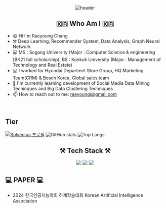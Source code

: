 <div align="center">
  
  ![header](https://capsule-render.vercel.app/api?type=slice&color=f0f8ff&height=250&section=header&text=Welcome&desc=Raeyoung's%20Github&descSize=30&fontAlignY=35&descAlignY=55&fontSize=80&animation=twinkling&fontColor=006400) 
  
  ## :kr: Who Am I :kr:

</div>

* 😄 Hi I'm Raeyoung Chang
* ⚒️ Deep Learning, Recommender System, Data Analysis, Graph Neural Network
* 💻 MS : Sogang University (Major : Computer Science & engineering [BK21 full scholarship), BS : Konkuk University (Major : Management of Technology and Real Estate)
* 💻 I worked for Hyundai Departmet Store Group, HQ Marketing Team(CRM) & Bosch Korea, Global sales team
* 🌱 I'm currently learning development of Social Media Data Mining Techinques and Big Data Clustering Techniques
* 📫 How to reach out to me: raeyoungj@gmail.com
<br>

</div>

## Tier ##
[![Solved.ac 프로필](http://mazassumnida.wtf/api/v2/generate_badge?boj=icanry)](https://solved.ac/icanry)
![GitHub stats](https://github-readme-stats.vercel.app/api?username=ryan201212212&show_icons=true&theme=dark)
![Top Langs](https://github-readme-stats.vercel.app/api/top-langs/?username=ryan201212212&layout=compact&theme=dark)

<div align="center">

  ## ⚒️ Tech Stack ⚒️

  <img src="https://img.shields.io/badge/Python-3776AB? style=flat&logo=Python&logoColor=white">
  <img src="https://img.shields.io/badge/TensorFlow-4479A1?style=flat-square&logo=MySQL&logoColor=white">
  <img src="https://img.shields.io/badge/Pytorch-F80000?style=flat-square&logo=Oracle&logoColor=white">

</div>

  ## 💻 PAPER 💻
  * 2024 한국인공지능학회 하계학술대회 Korean Artificial Intelligence Association
